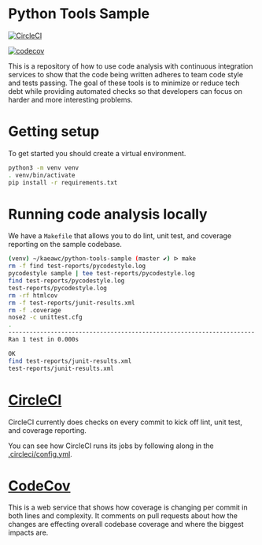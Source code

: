 # Python Tools Sample

[![CircleCI](https://circleci.com/gh/kaeawc/python-tools-sample/tree/master.svg?style=svg)](https://circleci.com/gh/kaeawc/python-tools-sample/tree/master)

[![codecov](https://codecov.io/gh/kaeawc/python-tools-sample/branch/master/graph/badge.svg)](https://codecov.io/gh/kaeawc/python-tools-sample)

This is a repository of how to use code analysis with continuous integration services to show that the code being written adheres to team code style and tests passing. The goal of these tools is to minimize or reduce tech debt while providing automated checks so that developers can focus on harder and more interesting problems.

# Getting setup

To get started you should create a virtual environment.

```bash
python3 -m venv venv
. venv/bin/activate
pip install -r requirements.txt
```

# Running code analysis locally

We have a `Makefile` that allows you to do lint, unit test, and coverage reporting on the sample codebase.

```bash
(venv) ~/kaeawc/python-tools-sample (master ✔) ᐅ make
rm -f find test-reports/pycodestyle.log
pycodestyle sample | tee test-reports/pycodestyle.log
find test-reports/pycodestyle.log
test-reports/pycodestyle.log
rm -rf htmlcov
rm -f test-reports/junit-results.xml
rm -f .coverage
nose2 -c unittest.cfg
.
----------------------------------------------------------------------
Ran 1 test in 0.000s

OK
find test-reports/junit-results.xml
test-reports/junit-results.xml
```

# [CircleCI](https://circleci.com/gh/kaeawc/python-tools-sample)

CircleCI currently does checks on every commit to kick off lint, unit test, and coverage reporting.

You can see how CircleCI runs its jobs by following along in the [.circleci/config.yml](https://github.com/kaeawc/python-tools-sample/blob/master/.circleci/config.yml).

# [CodeCov](https://codecov.io/gh/kaeawc/python-tools-sample)

This is a web service that shows how coverage is changing per commit in both lines and complexity. It comments on pull requests about how the changes are effecting overall codebase coverage and where the biggest impacts are.
